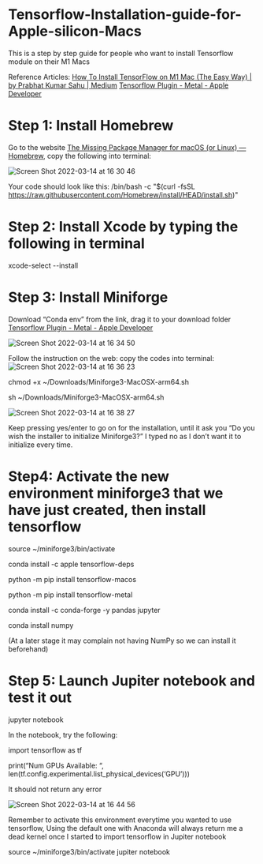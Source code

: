 # Tensorflow-Installation-guide-for-Apple-silicon-Macs
This is a step by step guide for people who want to install Tensorflow module on their M1 Macs 

Reference Articles:
[How To Install TensorFlow on M1 Mac (The Easy Way) | by Prabhat Kumar Sahu | Medium](https://caffeinedev.medium.com/how-to-install-tensorflow-on-m1-mac-8e9b91d93706)
[Tensorflow Plugin - Metal - Apple Developer](https://developer.apple.com/metal/tensorflow-plugin/)

# Step 1: Install Homebrew
Go to the website [The Missing Package Manager for macOS (or Linux) — Homebrew](https://brew.sh), copy the following into terminal:

![Screen Shot 2022-03-14 at 16 30 46](https://user-images.githubusercontent.com/91990283/158277567-bf090563-1613-4738-8a12-89da910a7043.png)

Your code should look like this: /bin/bash -c "$(curl -fsSL https://raw.githubusercontent.com/Homebrew/install/HEAD/install.sh)"

# Step 2: Install Xcode by typing the following in terminal
xcode-select --install

# Step 3: Install Miniforge
Download “Conda env” from the link, drag it to your download folder
[Tensorflow Plugin - Metal - Apple Developer](https://developer.apple.com/metal/tensorflow-plugin/)

![Screen Shot 2022-03-14 at 16 34 50](https://user-images.githubusercontent.com/91990283/158277919-1e6563a2-cc45-4599-a0c8-af719211557e.png)

Follow the instruction on the web: copy the codes into terminal:
![Screen Shot 2022-03-14 at 16 36 23](https://user-images.githubusercontent.com/91990283/158278010-2dc41b63-7e9a-4daf-a4b5-2ecbc9fd0769.png)

chmod +x ~/Downloads/Miniforge3-MacOSX-arm64.sh

sh ~/Downloads/Miniforge3-MacOSX-arm64.sh

![Screen Shot 2022-03-14 at 16 38 27](https://user-images.githubusercontent.com/91990283/158278232-d67b83ae-27a4-4047-a8a9-b037633fdd77.png)

Keep pressing yes/enter to go on for the installation, until it ask you “Do you wish the installer to initialize Miniforge3?”
I typed no as I don’t want it to initialize every time.

# Step4: Activate the new environment miniforge3 that we have just created, then install tensorflow 

source ~/miniforge3/bin/activate

conda install -c apple tensorflow-deps

python -m pip install tensorflow-macos

python -m pip install tensorflow-metal

conda install -c conda-forge -y pandas jupyter

conda install numpy 

(At a later stage it may complain not having NumPy so we can install it beforehand) 

# Step 5: Launch Jupiter notebook and test it out 

jupyter notebook

In the notebook, try the following:

import tensorflow as tf

print(“Num GPUs Available: “, len(tf.config.experimental.list_physical_devices(‘GPU’)))

It should not return any error

![Screen Shot 2022-03-14 at 16 44 56](https://user-images.githubusercontent.com/91990283/158278725-efe0af23-c87f-47b5-b363-5ab3006176f0.png)

Remember to activate this environment everytime you wanted to use tensorflow, Using the default one with Anaconda will always return me a dead kernel once I started to import tensorflow in Jupiter notebook 

source ~/miniforge3/bin/activate
jupiter notebook 
